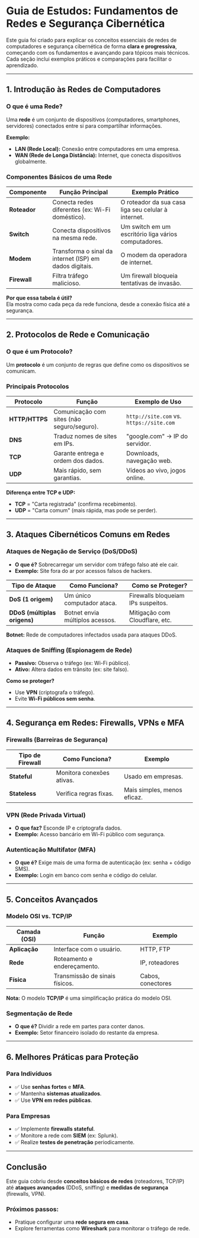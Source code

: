# **Guia de Estudos: Fundamentos de Redes e Segurança Cibernética**

Este guia foi criado para explicar os conceitos essenciais de redes de computadores e segurança cibernética de forma **clara e progressiva**, começando com os fundamentos e avançando para tópicos mais técnicos. Cada seção inclui exemplos práticos e comparações para facilitar o aprendizado.

---

## **1. Introdução às Redes de Computadores**

### **O que é uma Rede?**
Uma **rede** é um conjunto de dispositivos (computadores, smartphones, servidores) conectados entre si para compartilhar informações.

**Exemplo:**
- **LAN (Rede Local):** Conexão entre computadores em uma empresa.
- **WAN (Rede de Longa Distância):** Internet, que conecta dispositivos globalmente.

### **Componentes Básicos de uma Rede**

| Componente       | Função Principal                          | Exemplo Prático                          |
|------------------|-------------------------------------------|------------------------------------------|
| **Roteador**     | Conecta redes diferentes (ex: Wi-Fi doméstico). | O roteador da sua casa liga seu celular à internet. |
| **Switch**       | Conecta dispositivos na mesma rede.       | Um switch em um escritório liga vários computadores. |
| **Modem**        | Transforma o sinal da internet (ISP) em dados digitais. | O modem da operadora de internet. |
| **Firewall**     | Filtra tráfego malicioso.                 | Um firewall bloqueia tentativas de invasão. |

**Por que essa tabela é útil?**  
Ela mostra como cada peça da rede funciona, desde a conexão física até a segurança.

---

## **2. Protocolos de Rede e Comunicação**

### **O que é um Protocolo?**
Um **protocolo** é um conjunto de regras que define como os dispositivos se comunicam.

### **Principais Protocolos**

| Protocolo      | Função                                     | Exemplo de Uso                           |
|----------------|--------------------------------------------|-------------------------------------------|
| **HTTP/HTTPS** | Comunicação com sites (não seguro/seguro). | `http://site.com` vs. `https://site.com` |
| **DNS**        | Traduz nomes de sites em IPs.              | "google.com" → IP do servidor.           |
| **TCP**        | Garante entrega e ordem dos dados.         | Downloads, navegação web.                |
| **UDP**        | Mais rápido, sem garantias.                | Vídeos ao vivo, jogos online.            |

**Diferença entre TCP e UDP:**
- **TCP** = "Carta registrada" (confirma recebimento).
- **UDP** = "Carta comum" (mais rápida, mas pode se perder).

---

## **3. Ataques Cibernéticos Comuns em Redes**

### **Ataques de Negação de Serviço (DoS/DDoS)**
- **O que é?** Sobrecarregar um servidor com tráfego falso até ele cair.
- **Exemplo:** Site fora do ar por acessos falsos de hackers.

| Tipo de Ataque       | Como Funciona?                          | Como se Proteger?                     |
|----------------------|------------------------------------------|---------------------------------------|
| **DoS (1 origem)**   | Um único computador ataca.              | Firewalls bloqueiam IPs suspeitos.    |
| **DDoS (múltiplas origens)** | Botnet envia múltiplos acessos.     | Mitigação com Cloudflare, etc.        |

**Botnet:** Rede de computadores infectados usada para ataques DDoS.

### **Ataques de Sniffing (Espionagem de Rede)**
- **Passivo:** Observa o tráfego (ex: Wi-Fi público).
- **Ativo:** Altera dados em trânsito (ex: site falso).

**Como se proteger?**
- Use **VPN** (criptografa o tráfego).
- Evite **Wi-Fi públicos sem senha**.

---

## **4. Segurança em Redes: Firewalls, VPNs e MFA**

### **Firewalls (Barreiras de Segurança)**

| Tipo de Firewall | Como Funciona?                        | Exemplo                     |
|------------------|----------------------------------------|-----------------------------|
| **Stateful**     | Monitora conexões ativas.             | Usado em empresas.          |
| **Stateless**    | Verifica regras fixas.                | Mais simples, menos eficaz. |

### **VPN (Rede Privada Virtual)**
- **O que faz?** Esconde IP e criptografa dados.
- **Exemplo:** Acesso bancário em Wi-Fi público com segurança.

### **Autenticação Multifator (MFA)**
- **O que é?** Exige mais de uma forma de autenticação (ex: senha + código SMS).
- **Exemplo:** Login em banco com senha e código do celular.

---

## **5. Conceitos Avançados**

### **Modelo OSI vs. TCP/IP**

| Camada (OSI)     | Função                               | Exemplo                    |
|------------------|--------------------------------------|----------------------------|
| **Aplicação**    | Interface com o usuário.             | HTTP, FTP                  |
| **Rede**         | Roteamento e endereçamento.          | IP, roteadores             |
| **Física**       | Transmissão de sinais físicos.       | Cabos, conectores          |

**Nota:** O modelo **TCP/IP** é uma simplificação prática do modelo OSI.

### **Segmentação de Rede**
- **O que é?** Dividir a rede em partes para conter danos.
- **Exemplo:** Setor financeiro isolado do restante da empresa.

---

## **6. Melhores Práticas para Proteção**

### **Para Indivíduos**
- ✅ Use **senhas fortes** e **MFA**.
- ✅ Mantenha **sistemas atualizados**.
- ✅ Use **VPN em redes públicas**.

### **Para Empresas**
- ✅ Implemente **firewalls stateful**.
- ✅ Monitore a rede com **SIEM** (ex: Splunk).
- ✅ Realize **testes de penetração** periodicamente.

---

## **Conclusão**

Este guia cobriu desde **conceitos básicos de redes** (roteadores, TCP/IP) até **ataques avançados** (DDoS, sniffing) e **medidas de segurança** (firewalls, VPN).

### **Próximos passos:**
- Pratique configurar uma **rede segura em casa**.
- Explore ferramentas como **Wireshark** para monitorar o tráfego de rede.


